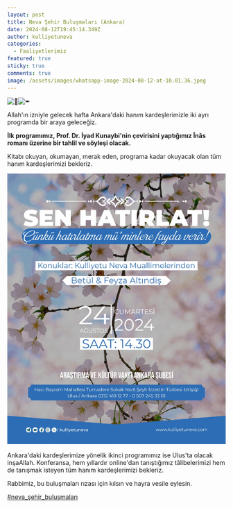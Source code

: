 ```yaml
---
layout: post
title: Neva Şehir Buluşmaları (Ankara)
date: 2024-08-12T19:45:14.349Z
author: kulliyetuneva
categories:
  - Faaliyetlerimiz
featured: true
sticky: true
comments: true
image: /assets/images/whatsapp-image-2024-08-12-at-10.01.36.jpeg
---
```

![📕](https://static.xx.fbcdn.net/images/emoji.php/v9/tbc/2/16/1f4d5.png)![✒](https://static.xx.fbcdn.net/images/emoji.php/v9/td0/2/16/2712.png)

Allah'ın izniyle gelecek hafta Ankara'daki hanım kardeşlerimizle iki ayrı programda bir araya geleceğiz.

**İlk programımız, Prof. Dr. İyad Kunaybi'nin çevirisini yaptığımız Înâs romanı üzerine bir tahlil ve söyleşi olacak.**

[](<>)Kitabı okuyan, okumayan, merak eden, programa kadar okuyacak olan tüm hanım kardeşlerimizi bekleriz. 

![](/assets/images/whatsapp-image-2024-08-12-at-00.46.09.jpeg)



Ankara'daki kardeşlerimize yönelik ikinci programımız ise Ulus'ta olacak inşaAllah. Konferansa, hem yıllardır online'dan tanıştığımız tâlibelerimizi hem de tanışmak isteyen tüm hanım kardeşlerimizi bekleriz.

Rabbimiz, bu buluşmaları rızası için kılsın ve hayra vesile eylesin.



[\#neva_şehir_buluşmaları](https://www.facebook.com/hashtag/neva_%C5%9Fehir_bulu%C5%9Fmalar%C4%B1?__eep__=6&__cft__[0]=AZUvp-kJQsy0InzcrcTTyNxPClHMZlsy16mlN5-yNvEZ8oMcOrWjDwBZnnrJTxFwzAaC0QV9xm2oimiK_1H3s_P-498HkQvMIizrBE1n52e9GjFBxNRIWRRbyy7ps04clpznzZrv1l2SuPYskdIf7Hbzpm0KSunalyew0P0jTrqZIG2NIX-YLJORzWbbfYTffpDiKYFR4yqK1-I0r9XjztKd&__tn__=*NK-R)
